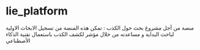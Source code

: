 # lie_platform
منصة من أجل مشروع بحث حول الكذب :
تمكن هذه المنصة من تسجيل الابحاث الاولية لباحث البداية و مساعدته من خلال مؤشر لكشف الكذب باستعمال تقنية الذكاء الأصطناعي 
